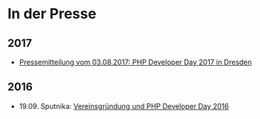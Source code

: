 # In der Presse

## 2017

* [Pressemitteilung vom 03.08.2017: PHP Developer Day 2017 in Dresden](@baseUrl@/downloads/phpdd17/pressemitteilung-php-developer-day-2017-in-dresden.pdf)
 
## 2016
 
* 19.09. Sputnika: [Vereinsgründung und PHP Developer Day 2016](http://www.sputnika.de/dresden/magazin/details/article/php-dev-day-2016-in-dresden/)

